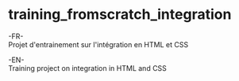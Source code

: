 # training_fromscratch_integration  
  
-FR-  
Projet d'entrainement sur l'intégration en HTML et CSS  
  
-EN-  
Training project on integration in HTML and CSS  
  
